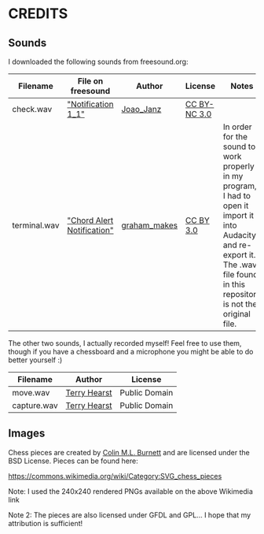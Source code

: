 # CREDITS

## Sounds

I downloaded the following sounds from freesound.org:

Filename | File on freesound | Author | License | Notes
--- | --- | --- | --- | ---
check.wav | ["Notification 1_1"](https://freesound.org/people/Joao_Janz/sounds/478502/) | [Joao_Janz](https://freesound.org/people/Joao_Janz/) | [CC BY-NC 3.0] |
terminal.wav | ["Chord Alert Notification"](https://freesound.org/people/graham_makes/sounds/457518/) | [graham_makes](https://freesound.org/people/graham_makes/) | [CC BY 3.0] | In order for the sound to work properly in my program, I had to open it import it into Audacity and re-export it. The .wav file found in this repository is not the original file.

The other two sounds, I actually recorded myself! Feel free to use them, though if you have a chessboard and a microphone you might be able to do better yourself :)

Filename | Author | License
--- | --- | ---
move.wav | [Terry Hearst](https://github.com/thearst3rd) | Public Domain
capture.wav | [Terry Hearst](https://github.com/thearst3rd) | Public Domain


## Images

Chess pieces are created by [Colin M.L. Burnett](https://en.wikipedia.org/wiki/User:Cburnett) and are licensed under the BSD License. Pieces can be found here:

https://commons.wikimedia.org/wiki/Category:SVG_chess_pieces

Note: I used the 240x240 rendered PNGs available on the above Wikimedia link

Note 2: The pieces are also licensed under GFDL and GPL... I hope that my attribution is sufficient!

[CC BY-NC 3.0]: https://creativecommons.org/licenses/by-nc/3.0/
[CC BY 3.0]: https://creativecommons.org/licenses/by/3.0/
